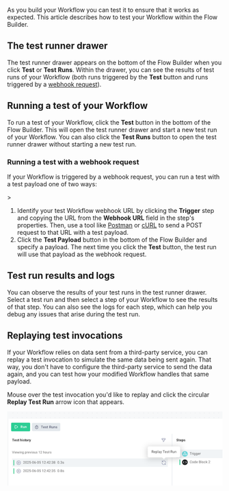 As you build your Workflow you can test it to ensure that it works as expected.
This article describes how to test your Workflow within the Flow Builder.

## The test runner drawer

The test runner drawer appears on the bottom of the Flow Builder when you click **Test** or **Test Runs**.
Within the drawer, you can see the results of test runs of your Workflow (both runs triggered by the **Test** button and runs triggered by a [webhook request](./triggering.md#what-is-a-webhook)).

## Running a test of your Workflow

To run a test of your Workflow, click the **Test** button in the bottom of the Flow Builder.
This will open the test runner drawer and start a new test run of your Workflow.
You can also click the **Test Runs** button to open the test runner drawer without starting a new test run.

### Running a test with a webhook request

If your Workflow is triggered by a webhook request, you can run a test with a test payload one of two ways:

<!-- TODO: Replace this with information about where to find test webhook URLs in the workflow builder -->>

1. Identify your test Workflow webhook URL by clicking the **Trigger** step and copying the URL from the **Webhook URL** field in the step's properties.
   Then, use a tool like [Postman](https://www.postman.com/) or [cURL](https://curl.se/) to send a POST request to that URL with a test payload.
2. Click the **Test Payload** button in the bottom of the Flow Builder and specify a payload.
   The next time you click the **Test** button, the test run will use that payload as the webhook request.

## Test run results and logs

You can observe the results of your test runs in the test runner drawer.
Select a test run and then select a step of your Workflow to see the results of that step.
You can also see the logs for each step, which can help you debug any issues that arise during the test run.

## Replaying test invocations

If your Workflow relies on data sent from a third-party service, you can replay a test invocation to simulate the same data being sent again.
That way, you don't have to configure the third-party service to send the data again, and you can test how your modified Workflow handles that same payload.

Mouse over the test invocation you'd like to replay and click the circular **Replay Test Run** arrow icon that appears.

![Replay Test Run](./assets/testing/replay-test-run.png)
